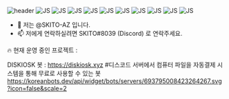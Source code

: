 

<!---
SKITO-AZ/SKITO-AZ is a ✨ special ✨ repository because its `README.md` (this file) appears on your GitHub profile.
You can click the Preview link to take a look at your changes.
--->
![header](https://capsule-render.vercel.app/api?type=wave&color=ff3399&height=300&section=header&text=스키토%20SKITO&fontSize=80&&fontColor=ffffff)
![JS](https://img.shields.io/badge/Java%20Script-F7DF1E?style=flat-square&logo=JavaScript&logoColor=black)
![JS](https://img.shields.io/badge/React-61DAFB?style=flat-square&logo=React&logoColor=white)
![JS](https://img.shields.io/badge/Raspberry%20Pi-A22846?style=flat-square&logo=Raspberry%20Pi&logoColor=white)
![JS](https://img.shields.io/badge/Python-3776AB?style=flat-square&logo=Python&logoColor=white)
![JS](https://img.shields.io/badge/FastAPI-009688?style=flat-square&logo=FastAPI&logoColor=white)
![JS](https://img.shields.io/badge/Socket.io-010101?style=flat-square&logo=Socket.io&logoColor=white)
![JS](https://img.shields.io/badge/MongoDB-47A248?style=flat-square&logo=MongoDB&logoColor=white)
![JS](https://img.shields.io/badge/MariaDB-003545?style=flat-square&logo=MariaDB&logoColor=white)
![JS](https://img.shields.io/badge/Java-007396?style=flat-square&logo=Java&logoColor=white)
![JS](https://img.shields.io/badge/Tailwind%20CSS-06B6D4?style=flat-square&logo=Tailwind%20CSS&logoColor=white)

- 👋 저는 @SKITO-AZ 입니다.
- 📫 저에게 연락하실려면 SKITO#8039 (Discord) 로 연락주세요.

🔥 현재 운영 중인 프로젝트 :

DISKIOSK 봇 : https://diskiosk.xyz
#디스코드 서버에서 컴퓨터 파일을 자동결제 시스템을 통해 무료로 사용할 수 있는 봇
https://koreanbots.dev/api/widget/bots/servers/693795008423264267.svg?icon=false&scale=2
